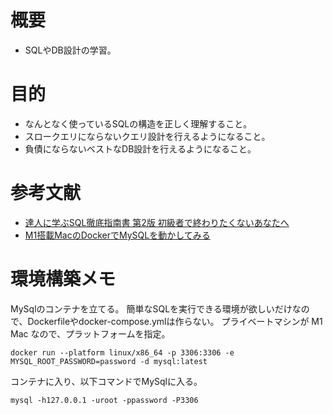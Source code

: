 # 概要
- SQLやDB設計の学習。

# 目的
- なんとなく使っているSQLの構造を正しく理解すること。
- スロークエリにならないクエリ設計を行えるようになること。
- 負債にならないベストなDB設計を行えるようになること。

# 参考文献
- [達人に学ぶSQL徹底指南書 第2版 初級者で終わりたくないあなたへ](https://www.amazon.co.jp/-/en/%E3%83%9F%E3%83%83%E3%82%AF/dp/4798157821/ref=pd_lpo_1?pd_rd_i=4798157821&psc=1)
- [M1搭載MacのDockerでMySQLを動かしてみる](https://gihyo.jp/dev/serial/01/mysql-road-construction-news/0167)

# 環境構築メモ
MySqlのコンテナを立てる。
簡単なSQLを実行できる環境が欲しいだけなので、Dockerfileやdocker-compose.ymlは作らない。
プライベートマシンが M1 Mac なので、プラットフォームを指定。

```
docker run --platform linux/x86_64 -p 3306:3306 -e MYSQL_ROOT_PASSWORD=password -d mysql:latest
```

コンテナに入り、以下コマンドでMySqlに入る。
```
mysql -h127.0.0.1 -uroot -ppassword -P3306
```